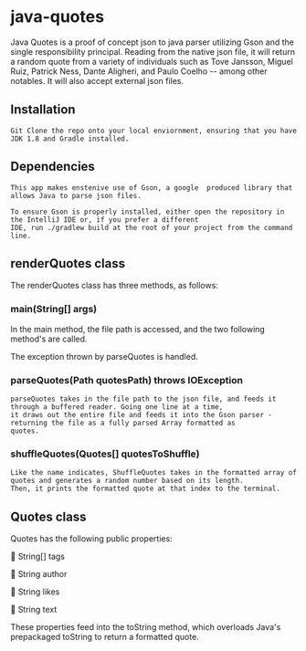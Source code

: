 # java-quotes

Java Quotes is a proof of concept json to java parser utilizing Gson and the single responsibility principal. Reading from the native json file, it will return 
a random quote from a variety of individuals such as Tove Jansson, Miguel Ruiz, Patrick Ness, Dante Aligheri, and Paulo Coelho -- among other notables. It will also accept external json files.   

## Installation 

    Git Clone the repo onto your local enviornment, ensuring that you have JDK 1.8 and Gradle installed. 

## Dependencies 

    This app makes enstenive use of Gson, a google  produced library that allows Java to parse json files. 
    
    To ensure Gson is properly installed, either open the repository in the IntelliJ IDE or, if you prefer a different 
    IDE, run ./gradlew build at the root of your project from the command line. 
    
## renderQuotes class 

The renderQuotes class has three methods, as follows: 

### main(String[] args) 

   In the main method, the file path is accessed, and the two following method's are called. 
   
   The exception thrown by parseQuotes is handled. 

### parseQuotes(Path quotesPath) throws IOException 

    parseQuotes takes in the file path to the json file, and feeds it through a buffered reader. Going one line at a time, 
    it draws out the entire file and feeds it into the Gson parser - returning the file as a fully parsed Array formatted as 
    quotes. 

### shuffleQuotes(Quotes[] quotesToShuffle)

    Like the name indicates, ShuffleQuotes takes in the formatted array of quotes and generates a random number based on its length. 
    Then, it prints the formatted quote at that index to the terminal. 

## Quotes class 

Quotes has the following public properties: 

   :closed_book: String[] tags
   
   :orange_book: String author
   
   :green_book: String likes
   
   :blue_book: String text 

These properties feed into the toString method, which overloads Java's prepackaged toString to return a formatted quote.
 
